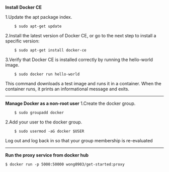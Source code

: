 
**Install Docker CE**

1.Update the apt package index.

    	$ sudo apt-get update
2.Install the latest version of Docker CE, or go to the next step to install a specific version:

    	$ sudo apt-get install docker-ce
3.Verify that Docker CE is installed correctly by running the hello-world image.

		$ sudo docker run hello-world
This command downloads a test image and runs it in a container. When the container runs, it prints an informational message and exits.
____________________________________________________________________
**Manage Docker as a non-root user**
1.Create the docker group.

		$ sudo groupadd docker
2.Add your user to the docker group.

		$ sudo usermod -aG docker $USER
Log out and log back in so that your group membership is re-evaluated
____________________________________________________________________
**Run the proxy service from docker hub**

	$ docker run -p 5000:50000 wong0903/get-started:proxy
